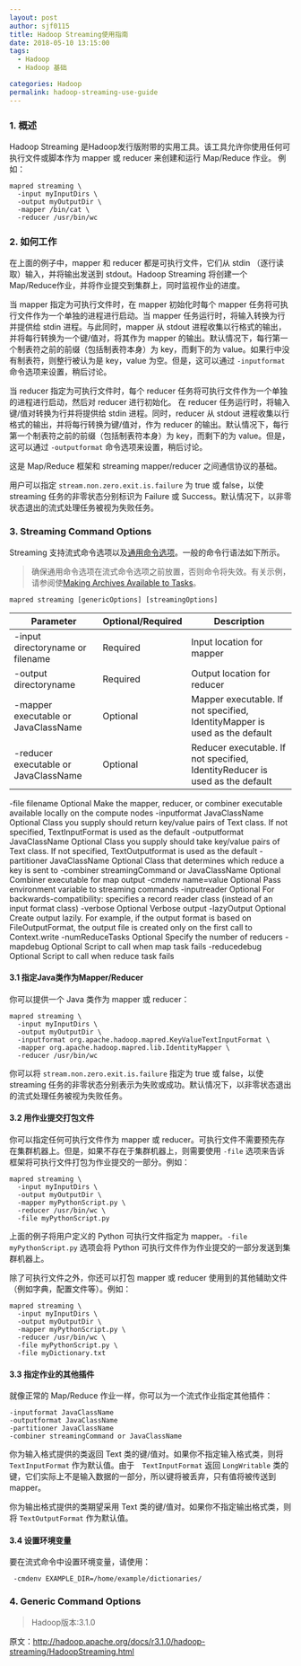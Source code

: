 ```yaml
---
layout: post
author: sjf0115
title: Hadoop Streaming使用指南
date: 2018-05-10 13:15:00
tags:
  - Hadoop
  - Hadoop 基础

categories: Hadoop
permalink: hadoop-streaming-use-guide
---
```


### 1. 概述

Hadoop Streaming 是Hadoop发行版附带的实用工具。该工具允许你使用任何可执行文件或脚本作为 mapper 或 reducer 来创建和运行 Map/Reduce 作业。 例如：
```
mapred streaming \
  -input myInputDirs \
  -output myOutputDir \
  -mapper /bin/cat \
  -reducer /usr/bin/wc
```

### 2. 如何工作

在上面的例子中，mapper 和 reducer 都是可执行文件，它们从 stdin （逐行读取）输入，并将输出发送到 stdout。Hadoop Streaming 将创建一个 Map/Reduce作业，并将作业提交到集群上，同时监视作业的进度。

当 mapper 指定为可执行文件时，在 mapper 初始化时每个 mapper 任务将可执行文件作为一个单独的进程进行启动。当 mapper 任务运行时，将输入转换为行并提供给 stdin 进程。与此同时，mapper 从 stdout 进程收集以行格式的输出，并将每行转换为一个键/值对，将其作为 mapper 的输出。默认情况下，每行第一个制表符之前的前缀（包括制表符本身）为 key，而剩下的为 value。如果行中没有制表符，则整行被认为是 key，value 为空。但是，这可以通过 `-inputformat` 命令选项来设置，稍后讨论。

当 reducer 指定为可执行文件时，每个 reducer 任务将可执行文件作为一个单独的进程进行启动，然后对 reducer 进行初始化。 在 reducer 任务运行时，将输入键/值对转换为行并将提供给 stdin 进程。同时，reducer 从 stdout 进程收集以行格式的输出，并将每行转换为键/值对，作为 reducer 的输出。默认情况下，每行第一个制表符之前的前缀（包括制表符本身）为 key，而剩下的为 value。但是，这可以通过 `-outputformat` 命令选项来设置，稍后讨论。

这是 Map/Reduce 框架和 streaming mapper/reducer 之间通信协议的基础。

用户可以指定 `stream.non.zero.exit.is.failure` 为 true 或 false，以使 streaming 任务的非零状态分别标识为 Failure 或 Success。默认情况下，以非零状态退出的流式处理任务被视为失败任务。

### 3. Streaming Command Options

Streaming 支持流式命令选项以及[通用命令选项](http://hadoop.apache.org/docs/r3.1.0/hadoop-streaming/HadoopStreaming.html#Generic_Command_Options)。一般的命令行语法如下所示。

> 确保通用命令选项在流式命令选项之前放置，否则命令将失效。有关示例，请参阅使[Making Archives Available to Tasks](http://hadoop.apache.org/docs/r3.1.0/hadoop-streaming/HadoopStreaming.html#Making_Archives_Available_to_Tasks)。

```
mapred streaming [genericOptions] [streamingOptions]
```

Parameter|Optional/Required|Description
---|---|---
-input directoryname or filename|Required|Input location for mapper
-output directoryname|Required|Output location for reducer
-mapper executable or JavaClassName|Optional|Mapper executable. If not specified, IdentityMapper is used as the default
-reducer executable or JavaClassName|Optional|Reducer executable. If not specified, IdentityReducer is used as the default
-file filename	Optional	Make the mapper, reducer, or combiner executable available locally on the compute nodes
-inputformat JavaClassName	Optional	Class you supply should return key/value pairs of Text class. If not specified, TextInputFormat is used as the default
-outputformat JavaClassName	Optional	Class you supply should take key/value pairs of Text class. If not specified, TextOutputformat is used as the default
-partitioner JavaClassName	Optional	Class that determines which reduce a key is sent to
-combiner streamingCommand or JavaClassName	Optional	Combiner executable for map output
-cmdenv name=value	Optional	Pass environment variable to streaming commands
-inputreader	Optional	For backwards-compatibility: specifies a record reader class (instead of an input format class)
-verbose	Optional	Verbose output
-lazyOutput	Optional	Create output lazily. For example, if the output format is based on FileOutputFormat, the output file is created only on the first call to Context.write
-numReduceTasks	Optional	Specify the number of reducers
-mapdebug	Optional	Script to call when map task fails
-reducedebug	Optional	Script to call when reduce task fails

#### 3.1 指定Java类作为Mapper/Reducer

你可以提供一个 Java 类作为 mapper 或 reducer：
```
mapred streaming \
  -input myInputDirs \
  -output myOutputDir \
  -inputformat org.apache.hadoop.mapred.KeyValueTextInputFormat \
  -mapper org.apache.hadoop.mapred.lib.IdentityMapper \
  -reducer /usr/bin/wc
```
你可以将 `stream.non.zero.exit.is.failure` 指定为 true 或 false，以使 streaming 任务的非零状态分别表示为失败或成功。默认情况下，以非零状态退出的流式处理任务被视为失败任务。

#### 3.2 用作业提交打包文件

你可以指定任何可执行文件作为 mapper 或 reducer。可执行文件不需要预先存在集群机器上。但是，如果不存在于集群机器上，则需要使用 `-file` 选项来告诉框架将可执行文件打包为作业提交的一部分。例如：
```
mapred streaming \
  -input myInputDirs \
  -output myOutputDir \
  -mapper myPythonScript.py \
  -reducer /usr/bin/wc \
  -file myPythonScript.py
```
上面的例子将用户定义的 Python 可执行文件指定为 mapper。`-file myPythonScript.py` 选项会将 Python 可执行文件作为作业提交的一部分发送到集群机器上。

除了可执行文件之外，你还可以打包 mapper 或 reducer 使用到的其他辅助文件（例如字典，配置文件等）。例如：
```
mapred streaming \
  -input myInputDirs \
  -output myOutputDir \
  -mapper myPythonScript.py \
  -reducer /usr/bin/wc \
  -file myPythonScript.py \
  -file myDictionary.txt
```

#### 3.3 指定作业的其他插件

就像正常的 Map/Reduce 作业一样，你可以为一个流式作业指定其他插件：
```
-inputformat JavaClassName
-outputformat JavaClassName
-partitioner JavaClassName
-combiner streamingCommand or JavaClassName
```
你为输入格式提供的类返回 Text 类的键/值对。如果你不指定输入格式类，则将 `TextInputFormat` 作为默认值。由于　`TextInputFormat` 返回 `LongWritable` 类的键，它们实际上不是输入数据的一部分，所以键将被丢弃，只有值将被传送到 mapper。

你为输出格式提供的类期望采用 Text 类的键/值对。如果你不指定输出格式类，则将 `TextOutputFormat` 作为默认值。

#### 3.4 设置环境变量

要在流式命令中设置环境变量，请使用：
```
 -cmdenv EXAMPLE_DIR=/home/example/dictionaries/
```

### 4. Generic Command Options






> Hadoop版本:3.1.0

原文：http://hadoop.apache.org/docs/r3.1.0/hadoop-streaming/HadoopStreaming.html
